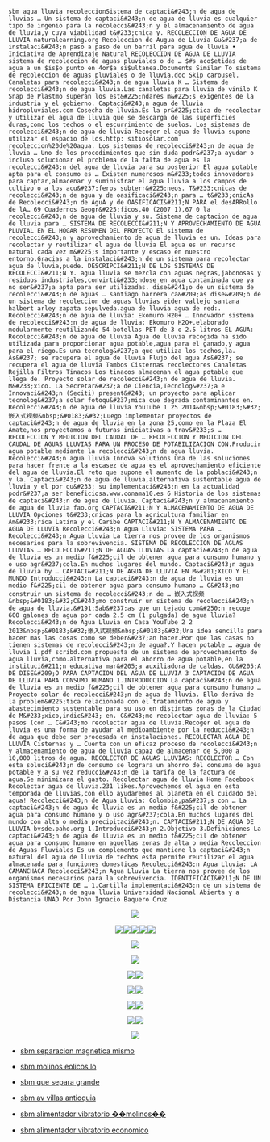 
```
sbm agua lluvia recoleccionSistema de captaci&#243;n de agua de lluvias … Un sistema de captaci&#243;n de agua de lluvia es cualquier tipo de ingenio para la recolecci&#243;n y el almacenamiento de agua de lluvia,y cuya viabilidad t&#233;cnica y. RECOLECCION DE AGUA DE LLUVIA naturalearning.org Recoleccion de Augua de Lluvia Gu&#237;a de instalaci&#243;n paso a paso de un barril para agua de lluvia • Iniciativa de Aprendizaje Natural RECOLECCION DE AGUA DE LLUVIA sistema de recoleccion de aguas pluviales o de … $#s aco$etidas de agua a un $is$o punto en 4or$a si$ultanea.Documents Similar To sistema de recoleccion de aguas pluviales o de lluvia.doc Skip carousel. Canaletas para recolecci&#243;n de agua lluvia K … Sistema de recolecci&#243;n de agua lluvia.Las canaletas para lluvia de vinilo K Snap de Plastmo superan los est&#225;ndares m&#225;s exigentes de la industria y el gobierno. Captaci&#243;n agua de lluvia hidropluviales.com Cosecha de lluvia.Es la pr&#225;ctica de recolectar y utilizar el agua de lluvia que se descarga de las superficies duras,como los techos o el escurrimiento de suelos. Los sistemas de recolecci&#243;n de agua de lluvia Recoger el agua de lluvia supone utilizar el espacio de los.http: sitiosolar.com recoleccion%20de%20agua. Los sistemas de recolecci&#243;n de agua de lluvia … Uno de los procedimientos que sin duda podr&#237;a ayudar o incluso solucionar el problema de la falta de agua es la recolecci&#243;n del agua de lluvia para su posterior El agua potable apta para el consumo es … Existen numerosos m&#233;todos innovadores para captar,almacenar y suministrar el agua lluvia a los campos de cultivo o a los acu&#237;feros subterr&#225;neos. T&#233;cnicas de recolecci&#243;n de agua y de oasificaci&#243;n para … t&#233;cnicAs de Recolecci&#243;n de AguA y de OASIFICACI&#211;N PARA el desARRollo de lA… 69 Cuadernos Geogr&#225;ficos,40 (2007 1),67 0 la recolecci&#243;n de agua de lluvia y su. Sistema de captacion de agua de lluvia para … SISTEMA DE RECOLECCI&#211;N Y APROVECHAMIENTO DE AGUA PLUVIAL EN EL HOGAR RESUMEN DEL PROYECTO El sistema de recolecci&#243;n y aprovechamiento de agua de lluvia es un. Ideas para recolectar y reutilizar el agua de lluvia El agua es un recurso natural cada vez m&#225;s importante y escaso en nuestro entorno.Gracias a la instalaci&#243;n de un sistema para recolectar agua de lluvia,puede. DESCRIPCI&#211;N DE LOS SISTEMAS DE RECOLECCI&#211;N Y. agua lluvia se mezcla con aguas negras,jabonosas y residuos industriales,convirti&#233;ndose en agua contaminada que ya no ser&#237;a apta para ser utilizadas. dise&#241;o de un sistema de recolecci&#243;n de aguas … santiago barrera ca&#209;as dise&#209;o de un sistema de recoleccion de aguas lluvias eider vallejo santana halbert arley zapata sepulveda.agua de lluvia agua de red:. Recolecci&#243;n de agua de lluvia: Ekomuro H20+ … Innovador sistema de recolecci&#243;n de agua de lluvia: Ekomuro H2O+,elaborado modularmente reutilizando 54 botellas PET de 3 o 2.5 litros EL AGUA: Recolecci&#243;n de agua de lluvia Agua de lluvia recogida ha sido utilizada para proporcionar agua potable,agua para el ganado,y agua para el riego.Es una tecnolog&#237;a que utiliza los techos,la. As&#237; se recupera el agua de lluvia Flujo del agua As&#237; se recupera el agua de lluvia Tambos Cisternas recolectores Canaletas Rejilla Filtros Tinacos Los tinacos almacenan el agua potable que llega de. Proyecto solar de recolecci&#243;n de agua de lluvia. M&#233;xico. La Secretar&#237;a de Ciencia,Tecnolog&#237;a e Innovaci&#243;n (Seciti) present&#243; un proyecto para aplicar tecnolog&#237;a solar fotoqu&#237;mica que degrada contaminantes en. Recolecci&#243;n de agua de lluvia YouTube 1 25 2014&nbsp;&#0183;&#32;嵌入式视频&nbsp;&#0183;&#32;Luego implementar proyectos de captaci&#243;n de agua de lluvia en la zona 25,como en la Plaza El Amate,nos proyectamos a futuras iniciativas a trav&#233;s … RECOLECCION Y MEDICION DEL CAUDAL DE … RECOLECCION Y MEDICION DEL CAUDAL DE AGUAS LLUVIAS PARA UN PROCESO DE POTABILIZACION CON.Producir agua potable mediante la recolecci&#243;n de agua lluvia. Recolecci&#243;n agua lluvia Innova Solutions Una de las soluciones para hacer frente a la escasez de agua es el aprovechamiento eficiente del agua de lluvia.El reto que supone el aumento de la poblaci&#243;n y la. Captaci&#243;n de agua de lluvia,alternativa sustentable agua de lluvia y el por qu&#233; su implementaci&#243;n en la actualidad podr&#237;a ser beneficiosa.www.conama10.es 6 Historia de los sistemas de captaci&#243;n de agua de lluvia. Captaci&#243;n y almacenamiento de agua de lluvia fao.org CAPTACI&#211;N Y ALMACENAMIENTO DE AGUA DE LLUVIA Opciones t&#233;cnicas para la agricultura familiar en Am&#233;rica Latina y el Caribe CAPTACI&#211;N Y ALMACENAMIENTO DE AGUA DE LLUVIA Recolecci&#243;n Agua Lluvia: SISTEMA PARA … Recolecci&#243;n Agua Lluvia La tierra nos provee de los organismos necesarios para la sobrevivencia. SISTEMA DE RECOLECCION DE AGUAS LLUVIAS … RECOLECCI&#211;N DE AGUAS LLUVIAS La captaci&#243;n de agua de lluvia es un medio f&#225;cil de obtener agua para consumo humano y o uso agr&#237;cola.En muchos lugares del mundo. Captaci&#243;n agua de lluvia by … CAPTACI&#211;N DE AGUA DE LLUVIA EN M&#201;XICO Y EL MUNDO Introducci&#243;n La captaci&#243;n de agua de lluvia es un medio f&#225;cil de obtener agua para consumo humano … C&#243;mo construir un sistema de recolecci&#243;n de … 嵌入式视频&nbsp;&#0183;&#32;C&#243;mo construir un sistema de recolecci&#243;n de agua de lluvia.&#191;Sab&#237;as que un tejado com&#250;n recoge 600 galones de agua por cada 2.5 cm (1 pulgada) de agua lluvia? Recolecci&#243;n de Agua Lluvia en Casa YouTube 2 2 2013&nbsp;&#0183;&#32;嵌入式视频&nbsp;&#0183;&#32;Una idea sencilla para hacer mas las cosas como se deber&#237;an hacer.Por que las casas no tienen sistemas de recolecci&#243;n de agua?.Y hacen potable … agua de lluvia 1.pdf scribd.com propuesta de un sistema de aprovechamiento de agua lluvia,como.alternativa para el ahorro de agua potable,en la instituci&#211;n educativa mar&#205;a auxiliadora de caldas. GU&#205;A DE DISE&#209;O PARA CAPTACION DEL AGUA DE LLUVIA 3 CAPTACION DE AGUA DE LLUVIA PARA CONSUMO HUMANO 1.INTRODUCCION La captaci&#243;n de agua de lluvia es un medio f&#225;cil de obtener agua para consumo humano … Proyecto solar de recolecci&#243;n de agua de lluvia. Ello deriva de la problem&#225;tica relacionada con el tratamiento de agua y abastecimiento sustentable para su uso en distintas zonas de la Ciudad de M&#233;xico,indic&#243; en. C&#243;mo recolectar agua de lluvia: 5 pasos (con … C&#243;mo recolectar agua de lluvia.Recoger el agua de lluvia es una forma de ayudar al medioambiente por la reducci&#243;n de agua que debe ser procesada en instalaciones. RECOLECTAR AGUA DE LLUVIA Cisternas y … Cuenta con un eficaz proceso de recolecci&#243;n y almacenamiento de agua de lluvia capaz de almacenar de 5,000 a 10,000 litros de agua. RECOLECTOR DE AGUAS LLUVIAS: RECOLECTOR … Con esta soluci&#243;n de consumo se lograra un ahorro del consuma de agua potable y a su vez reducci&#243;n de la tarifa de la factura de agua.Se minimizara el gasto. Recolectar agua de lluvia Home Facebook Recolectar agua de lluvia.231 likes.Aprovechemos el agua en esta temporada de lluvias,con ello ayudaremos al planeta en el cuidado del agua! Recolecci&#243;n de Agua Lluvia: Colombia,pa&#237;s con … La captaci&#243;n de agua de lluvia es un medio f&#225;cil de obtener agua para consumo humano y o uso agr&#237;cola.En muchos lugares del mundo con alta o media precipitaci&#243;n. CAPTACI&#211;N DE AGUA DE LLUVIA bvsde.paho.org 1.Introducci&#243;n 2.Objetivo 3.Definiciones La captaci&#243;n de agua de lluvia es un medio f&#225;cil de obtener agua para consumo humano en aquellas zonas de alta o media Recoleccion de Aguas Pluviales Es un complemento que mantiene la captaci&#243;n natural del agua de lluvia de techos esta permite reutilizar el agua almacenada para funciones domesticas Recolecci&#243;n Agua Lluvia: LA CAMANCHACA Recolecci&#243;n Agua Lluvia La tierra nos provee de los organismos necesarios para la sobrevivencia. IDENTIFICACI&#211;N DE UN SISTEMA EFICIENTE DE … 1.Cartilla implementaci&#243;n de un sistema de recolecci&#243;n de agua lluvia Universidad Nacional Abierta y a Distancia UNAD Por John Ignacio Baquero Cruz 
```

<div align="center">

<a href="https://es-crusher.shibang-china.com/github&k=sbm+agua+lluvia+recoleccion"><img src="https://static.shibang-china.com/es/crusher/logo.jpg"></a>

<a href="https://es-crusher.shibang-china.com/github&k=sbm+agua+lluvia+recoleccion"><img src="https://static.shibang-china.com/es/crusher/index.jpg"></a><a href="https://es-crusher.shibang-china.com/material.htmlgithub&k=sbm+agua+lluvia+recoleccion"><img src="https://static.shibang-china.com/es/crusher/material.jpg"></a><a href="https://es-crusher.shibang-china.com/application.htmlgithub&k=sbm+agua+lluvia+recoleccion"><img src="https://static.shibang-china.com/es/crusher/application.jpg"></a><a href="https://es-crusher.shibang-china.com/aboutus.htmlgithub&k=sbm+agua+lluvia+recoleccion"><img src="https://static.shibang-china.com/es/crusher/aboutus.jpg"></a><a href="https://es-crusher.shibang-china.com/contact.htmlgithub&k=sbm+agua+lluvia+recoleccion"><img src="https://static.shibang-china.com/es/crusher/contact.jpg"></a>

<a href="https://es-crusher.shibang-china.com/github&k=sbm+agua+lluvia+recoleccion"><img src="https://static.shibang-china.com/es/crusher/banner.jpg"></a>

<a href="https://swt.shibang-china.com/github&k=sbm+agua+lluvia+recoleccion"><img src="https://static.shibang-china.com/es/crusher/text.jpg"></a>

<a href="https://swt.shibang-china.com/github&k=sbm+agua+lluvia+recoleccion"><img src="https://static.shibang-china.com/es/crusher/chat.jpg"></a><a href="https://es-crusher.shibang-china.com/contact.htmlgithub&k=sbm+agua+lluvia+recoleccion"><img src="https://static.shibang-china.com/es/crusher/message.jpg"></a>

<a href="https://es-crusher.shibang-china.com/products/pe.htmlgithub&k=sbm+agua+lluvia+recoleccion"><img src="https://static.shibang-china.com/es/crusher/pe.jpg"></a><a href="https://es-crusher.shibang-china.com/products/pf.htmlgithub&k=sbm+agua+lluvia+recoleccion"><img src="https://static.shibang-china.com/es/crusher/pf.jpg"></a>

<a href="https://es-crusher.shibang-china.com/products/hpt.htmlgithub&k=sbm+agua+lluvia+recoleccion"><img src="https://static.shibang-china.com/es/crusher/hpt.jpg"></a><a href="https://es-crusher.shibang-china.com/products/vsi.htmlgithub&k=sbm+agua+lluvia+recoleccion"><img src="https://static.shibang-china.com/es/crusher/vsi.jpg"></a>

<a href="https://es-crusher.shibang-china.com/products/klv.htmlgithub&k=sbm+agua+lluvia+recoleccion"><img src="https://static.shibang-china.com/es/crusher/klv.jpg"></a><a href="https://es-crusher.shibang-china.com/products/portable.htmlgithub&k=sbm+agua+lluvia+recoleccion"><img src="https://static.shibang-china.com/es/crusher/portable.jpg"></a>

<a href="https://swt.shibang-china.com/github&k=sbm+agua+lluvia+recoleccion"><img src="https://static.shibang-china.com/es/crusher/case.jpg"></a>

</div>


* [sbm separacion magnetica mismo](sbm%20separacion%20magnetica%20mismo.md)

* [sbm molinos eolicos lo](sbm%20molinos%20eolicos%20lo.md)

* [sbm que separa grande](sbm%20que%20separa%20grande.md)

* [sbm av villas antioquia](sbm%20av%20villas%20antioquia.md)

* [sbm alimentador vibratorio ��molinos��](sbm%20alimentador%20vibratorio%20%EF%BF%BD%EF%BF%BDmolinos%EF%BF%BD%EF%BF%BD.md)

* [sbm alimentador vibratorio economico](sbm%20alimentador%20vibratorio%20economico.md)
